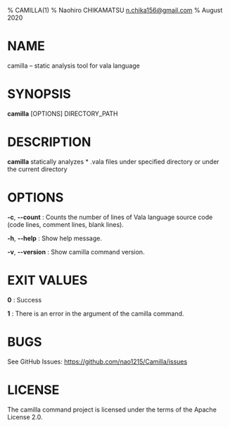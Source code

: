 % CAMILLA(1)
% Naohiro CHIKAMATSU <n.chika156@gmail.com>
% August 2020

# NAME

camilla –  static analysis tool for vala language

# SYNOPSIS

**camilla** [OPTIONS] DIRECTORY_PATH

# DESCRIPTION
**camilla** statically analyzes * .vala files under specified directory or under the current directory

# OPTIONS
**-c**, **--count**
:   Counts the number of lines of Vala language source code (code lines, comment lines, blank lines).

**-h**, **--help**
:   Show help message.

**-v**, **--version**
:   Show camilla command version.

# EXIT VALUES
**0**
:   Success

**1**
:   There is an error in the argument of the camilla command.

# BUGS
See GitHub Issues: https://github.com/nao1215/Camilla/issues

# LICENSE
The camilla command project is licensed under the terms of the Apache License 2.0.